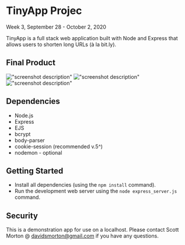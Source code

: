 # TinyApp Projec 
Week 3, September 28 - October 2, 2020

TinyApp is a full stack web application built with Node and Express that allows users to shorten long URLs (à la bit.ly).

## Final Product

!["screenshot description"](#)
!["screenshot description"](#)
!["screenshot description"](#)

## Dependencies

- Node.js
- Express
- EJS
- bcrypt
- body-parser
- cookie-session (recommended v.5^)
- nodemon - optional

## Getting Started

- Install all dependencies (using the `npm install` command).
- Run the development web server using the `node express_server.js` command.

## Security
This is a demonstration app for use on a localhost. Please contact Scott Morton @ davidsmorton@gmail.com if you have any questions. 

